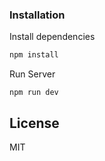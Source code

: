 ### Installation

Install dependencies

```sh
npm install
```

Run Server

```
npm run dev
```

## License

MIT
